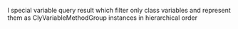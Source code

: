 I special variable query result which filter only class variables and represent them as ClyVariableMethodGroup instances in hierarchical order